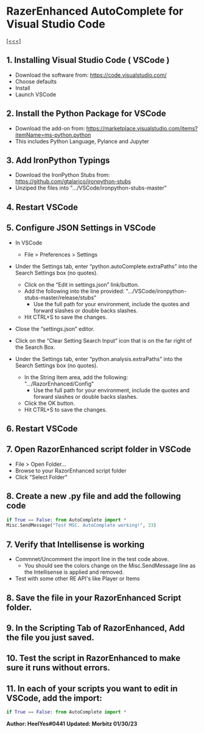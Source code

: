 # RazerEnhanced AutoComplete for Visual Studio Code

[[<<<]](../index.md)

## 1. Installing Visual Studio Code ( VSCode )
- Download the software from: https://code.visualstudio.com/
- Choose defaults
- Install
- Launch VSCode

## 2. Install the Python Package for VSCode
- Download the add-on from: https://marketplace.visualstudio.com/items?itemName=ms-python.python
- This includes Python Language, Pylance and Jupyter

## 3. Add IronPython Typings
- Download the IronPython Stubs from: https://github.com/gtalarico/ironpython-stubs
- Unziped the files into  ".../VSCode/ironpython-stubs-master"

## 4. Restart VSCode

## 5. Configure JSON Settings in VSCode
- In VSCode
  - File > Preferences > Settings

- Under the Settings tab, enter “python.autoComplete.extraPaths” into the Search Settings box (no quotes).
  - Click on the “Edit in settings.json” link/button.
  - Add the following into the line provided:  ".../VSCode/ironpython-stubs-master/release/stubs"
    - Use the full path for your environment, include the quotes and forward slashes or double backs slashes.
  - Hit CTRL+S to save the changes.

- Close the “settings.json” editor.
- Click on the “Clear Setting Search Input” icon that is on the far right of the Search Box.

- Under the Settings tab, enter “python.analysis.extraPaths” into the Search Settings box (no quotes).
  - In the String Item area, add the following: ".../RazorEnhanced/Config"
    - Use the full path for your environment, include the quotes and forward slashes or double backs slashes.
  - Click the OK button.
  - Hit CTRL+S to save the changes.

## 6. Restart VSCode

## 7. Open RazorEnhanced script folder in VSCode
- File > Open Folder...
- Browse to your RazorEnhanced script folder
- Click "Select Folder"

## 8. Create a new .py file and add the following code
```py
if True == False: from AutoComplete import *
Misc.SendMessage("Test MSC. AutoComplete working!", 33)
```

## 7. Verify that Intellisense is working
- Commnet/Uncomment the import line in the test code above.
    - You should see the colors change on the Misc.SendMessage line as the Intellisense is applied and removed.
- Test with some other RE API's like Player or Items

## 8. Save the file in your RazorEnhanced Script folder.

## 9. In the Scripting Tab of RazorEnhanced, Add the file you just saved.

## 10. Test the script in RazorEnhanced to make sure it runs without errors.

## 11. In each of your scripts you want to edit in VSCode, add the import:
```py
if True == False: from AutoComplete import *
```


**Author: HeelYes#0441**
**Updated: Morbitz 01/30/23**
